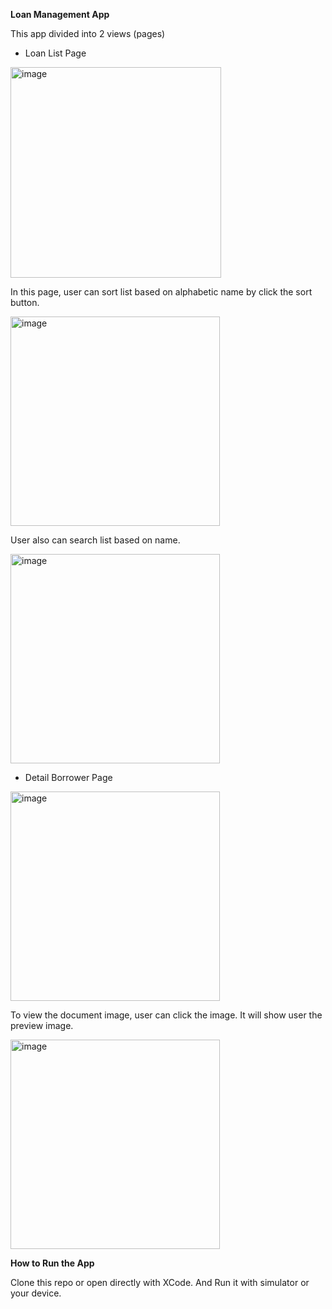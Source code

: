 **Loan Management App**

This app divided into 2 views (pages)

- Loan List Page
<img width="337" alt="image" src="https://github.com/devinmaleke/SahabatMikro/assets/110164254/ec2d6031-88b9-4899-b273-6757e3ae35c0">


In this page, user can sort list based on alphabetic name by click the sort button.

<img width="335" alt="image" src="https://github.com/devinmaleke/SahabatMikro/assets/110164254/72d71e6a-8cd6-4a03-89cf-27be35735cec">



User also can search list based on name.

<img width="335" alt="image" src="https://github.com/devinmaleke/SahabatMikro/assets/110164254/11a15a96-919f-4e41-8171-51268a45df4c">




- Detail Borrower Page


<img width="335" alt="image" src="https://github.com/devinmaleke/SahabatMikro/assets/110164254/50687487-7d27-46ec-9d21-83257a1cbca0">


To view the document image, user can click the image. It will show user the preview image.

<img width="335" alt="image" src="https://github.com/devinmaleke/SahabatMikro/assets/110164254/795c198f-e5fe-44fa-91e8-3cc82db22f25">




**How to Run the App**


Clone this repo or open directly with XCode. And Run it with simulator or your device.






